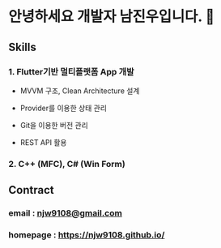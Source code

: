 # 안녕하세요 개발자 남진우입니다. 👋

## Skills

### 1. Flutter기반 멀티플랫폼 App 개발

- MVVM 구조, Clean Architecture 설계

- Provider를 이용한 상태 관리

- Git을 이용한 버전 관리

- REST API 활용

### 2. C++ (MFC), C# (Win Form)


## Contract
### email : njw9108@gmail.com
### homepage : https://njw9108.github.io/



<!--
**njw9108/njw9108** is a ✨ _special_ ✨ repository because its `README.md` (this file) appears on your GitHub profile.

Here are some ideas to get you started:

- 🔭 I’m currently working on ...
- 🌱 I’m currently learning ...
- 👯 I’m looking to collaborate on ...
- 🤔 I’m looking for help with ...
- 💬 Ask me about ...
- 📫 How to reach me: ...
- 😄 Pronouns: ...
- ⚡ Fun fact: ...
-->
